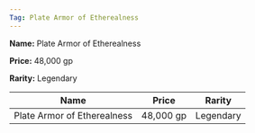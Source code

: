 ```yaml
---
Tag: Plate Armor of Etherealness
---
```


**Name:** Plate Armor of Etherealness

**Price:** 48,000 gp

**Rarity:** Legendary

| Name     | Price     | Rarity     |
| -------- | --------- | ---------- |
| Plate Armor of Etherealness | 48,000 gp | Legendary |
